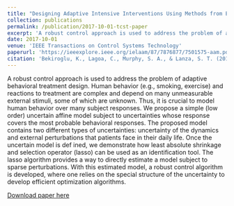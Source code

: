 ```yaml
---
title: "Designing Adaptive Intensive Interventions Using Methods from Engineering"
collection: publications
permalink: /publication/2017-10-01-tcst-paper
excerpt: 'A robust control approach is used to address the problem of adaptive behavioral treatment design.'
date: 2017-10-01
venue: 'IEEE Transactions on Control Systems Technology'
paperurl: 'https://ieeexplore.ieee.org/ielaam/87/7876877/7501575-aam.pdf'
citation: 'Bekiroglu, K., Lagoa, C., Murphy, S. A., & Lanza, S. T. (2016). Control engineering methods for the design of robust behavioral treatments. IEEE Transactions on Control Systems Technology, 25(3), 979-990.'
---
```

A robust control approach is used to address the problem of adaptive behavioral treatment design. Human behavior (e.g., smoking, exercise) and reactions to treatment are complex and depend on many unmeasurable external stimuli, some of which are unknown. Thus, it is crucial to model human behavior over many subject responses. We propose a simple (low order) uncertain affine model subject to uncertainties whose response covers the most probable behavioral responses. The proposed model contains two different types of uncertainties: uncertainty of the dynamics and external perturbations that patients face in their daily life. Once the uncertain model is def ined, we demonstrate how least absolute shrinkage and selection operator (lasso) can be used as an identification tool. The lasso algorithm provides a way to directly estimate a model subject to sparse perturbations. With this estimated model, a robust control algorithm is developed, where one relies on the special structure of the uncertainty to develop efficient optimization algorithms.

[Download paper here](https://ieeexplore.ieee.org/ielaam/87/7876877/7501575-aam.pdf)
